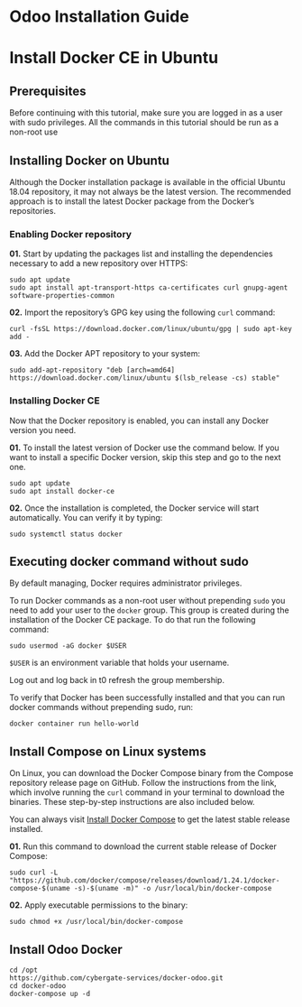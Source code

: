 # Odoo Installation Guide

# Install Docker CE in Ubuntu

## Prerequisites

Before continuing with this tutorial, make sure you are logged in as a user with sudo privileges. All the commands in this tutorial should be run as a non-root use

## Installing Docker on Ubuntu

Although the Docker installation package is available in the official Ubuntu 18.04 repository, it may not always be the latest version. The recommended approach is to install the latest Docker package from the Docker’s repositories.

### Enabling Docker repository

**01.** Start by updating the packages list and installing the dependencies necessary to add a new repository over HTTPS:

```
sudo apt update
sudo apt install apt-transport-https ca-certificates curl gnupg-agent software-properties-common
```
**02.** Import the repository’s GPG key using the following `curl` command:

```
curl -fsSL https://download.docker.com/linux/ubuntu/gpg | sudo apt-key add -
```
**03.** Add the Docker APT repository to your system:

``` 
sudo add-apt-repository "deb [arch=amd64] https://download.docker.com/linux/ubuntu $(lsb_release -cs) stable"
```
### Installing Docker CE

Now that the Docker repository is enabled, you can install any Docker version you need.

**01.** To install the latest version of Docker use the command below. If you want to install a specific Docker version, skip 
this step and go to the next one.

```
sudo apt update
sudo apt install docker-ce
```
**02.** Once the installation is completed, the Docker service will start automatically. You can verify it by typing:

```
sudo systemctl status docker
```

## Executing docker command without sudo

By default managing, Docker requires administrator privileges.

To run Docker commands as a non-root user without prepending `sudo` you need to add your user to the `docker` group. This group is created during the installation of the Docker CE package. To do that run the following command:

```
sudo usermod -aG docker $USER
```
`$USER` is an environment variable that holds your username.

Log out and log back in t0 refresh the group membership.

To verify that Docker has been successfully installed and that you can run docker commands without prepending sudo, run:

```
docker container run hello-world
```
## Install Compose on Linux systems

On Linux, you can download the Docker Compose binary from the Compose repository release page on GitHub. Follow the instructions from the link, which involve running the `curl` command in your terminal to download the binaries. These step-by-step instructions are also included below.

You can always visit [Install Docker Compose](https://docs.docker.com/compose/install/) to get the latest stable release installed. 

**01.** Run this command to download the current stable release of Docker Compose:

```
sudo curl -L "https://github.com/docker/compose/releases/download/1.24.1/docker-compose-$(uname -s)-$(uname -m)" -o /usr/local/bin/docker-compose
```
**02.** Apply executable permissions to the binary:

```
sudo chmod +x /usr/local/bin/docker-compose
```

## Install Odoo Docker 

```
cd /opt
https://github.com/cybergate-services/docker-odoo.git
cd docker-odoo
docker-compose up -d
```
